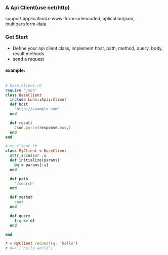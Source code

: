 
### A Api Client(use net/http)
support application/x-www-form-urlencoded, aplication/json, multipart/form-data

### Get Start
* Define your api client class, implement host, path, method, query, body, result methods.
* send a request

#### example:
````ruby

# base_client.rb
require 'json'
class BaseClient
  include Luho::Api::Client
  def host
    'http://example.com'
  end

  def result
    Json.parse(response.body)
  end
end

# my_client.rb
class MyClient < BaseClient
  attr_accessor :q
  def initialize(params)
    @q = params[:q]
  end

  def path
    '/search'
  end

  def method
    :get
  end

  def query
    {:q => q}
  end

end

r = MyClient.request(q: 'hello')
r #=> ['hello world']

````

